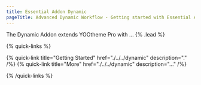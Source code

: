 ```yaml
---
title: Essential Addon Dynamic
pageTitle: Advanced Dynamic Workflow - Getting started with Essential Addon Dynamic for YOOtheme Pro
---
```


The Dynamic Addon extends YOOtheme Pro with ... {% .lead %}

{% quick-links %}

{% quick-link title="Getting Started" href="./../../dynamic" description="." /%}
{% quick-link title="More" href="./../../dynamic" description="..." /%}

{% /quick-links %}
